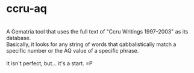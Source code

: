 # ccru-aq
<br>
A Gematria tool that uses the full text of "Ccru Writings 1997-2003" as its database.<br>
Basically, it looks for any string of words that qabbalistically match a specific number or the AQ value of a specific phrase.<br>
<br>
It isn't perfect, but... it's a start. =P
